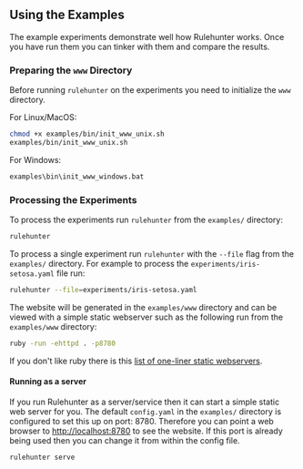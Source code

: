 ## Using the Examples
The example experiments demonstrate well how Rulehunter works.  Once you have run them you can tinker with them and compare the results.

### Preparing the `www` Directory
Before running `rulehunter` on the experiments you need to initialize the
`www` directory.

For Linux/MacOS:

``` bash
chmod +x examples/bin/init_www_unix.sh
examples/bin/init_www_unix.sh
```

For Windows:

``` bash
examples\bin\init_www_windows.bat
```

### Processing the Experiments

To process the experiments run `rulehunter` from the `examples/` directory:

``` bash
rulehunter
```

To process a single experiment run `rulehunter` with the `--file` flag from the `examples/` directory.  For example to process the `experiments/iris-setosa.yaml` file run:

``` bash
rulehunter --file=experiments/iris-setosa.yaml
```

The website will be generated in the `examples/www` directory and can
be viewed with a simple static webserver such as the following run from
the `examples/www` directory:

``` bash
ruby -run -ehttpd . -p8780
```

If you don't like ruby there is this [list of one-liner static webservers](https://gist.github.com/willurd/5720255).

#### Running as a server

If you run Rulehunter as a server/service then it can start a simple static web server for you.  The default `config.yaml` in the `examples/` directory is configured to set this up on port: 8780.  Therefore you can point a web browser to [http://localhost:8780](http://localhost:8780) to see the website.  If this port is already being used then you can change it from within the config file.

``` bash
rulehunter serve
```
